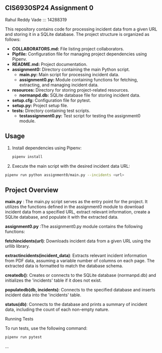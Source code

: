 ## CIS6930SP24 Assignment 0

Rahul Reddy Vade ::: 14288319

This repository contains code for processing incident data from a given URL and storing it in a SQLite database. The project structure is organized as follows:

- **COLLABORATORS.md:** File listing project collaborators.
- **Pipfile:** Configuration file for managing project dependencies using Pipenv.
- **README.md:** Project documentation.
- **assignment0:** Directory containing the main Python script.
  - **main.py:** Main script for processing incident data.
  - **assignment0.py:** Module containing functions for fetching, extracting, and managing incident data.
- **resources:** Directory for storing project-related resources.
  - **normanpd.db:** SQLite database file for storing incident data.
- **setup.cfg:** Configuration file for pytest.
- **setup.py:** Project setup file.
- **tests:** Directory containing test scripts.
  - **testassignment0.py:** Test script for testing the assignment0 module.

## Usage

1. Install dependencies using Pipenv:

   ```bash
   pipenv install


2. Execute the main script with the desired incident data URL:

  ```bash
  pipenv run python assignment0/main.py --incidents <url>
  ```

## Project Overview

**main.py** : The main.py script serves as the entry point for the project. It utilizes the functions defined in the assignment0 module to download incident data from a specified URL, extract relevant information, create a SQLite database, and populate it with the extracted data.

**assignment0.py** :The assignment0.py module contains the following functions:

**fetchincidents(url)**: Downloads incident data from a given URL using the urllib library.

**extractincidents(incident_data)**: Extracts relevant incident information from PDF data, assuming a variable number of columns on each page. The extracted data is formatted to match the database schema.

**createdb()**: Creates or connects to the SQLite database (normanpd.db) and initializes the 'incidents' table if it does not exist.

**populatedb(db, incidents)**: Connects to the specified database and inserts incident data into the 'incidents' table.

**status(db)**: Connects to the database and prints a summary of incident data, including the count of each non-empty nature.




Running Tests

To run tests, use the following command:
```bash
pipenv run pytest
```


...
